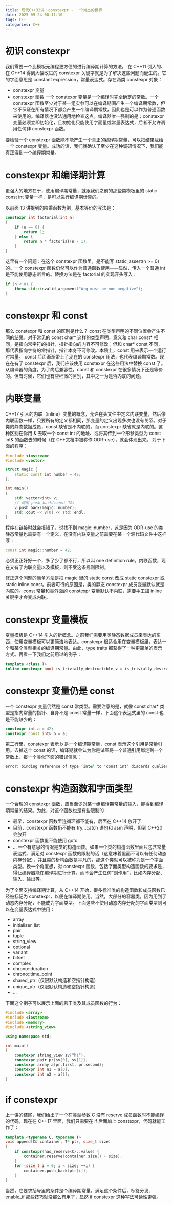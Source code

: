 ```yaml
---
title: 现代C++32讲：constexpr - 一个常态的世界
date: 2025-09-24 00:11:10
tags: C++
categories: C++
---
```

# 初识 constexpr
我们需要一个比模板元编程更方便的进行编译期计算的方法。
在 C++11 引入的、在 C++14 得到大幅改进的 constexpr 关键字就是为了解决这些问题而诞生的。它的字面意思是 constant expression，常量表达式。存在两类 constexpr 对象：
- constexpr 变量
- constexpr 函数
一个 constexpr 变量是一个编译时完全确定的常数。一个 constexpr 函数至少对于某一组实参可以在编译期间产生一个编译期常数，但它不保证在所有情况下都会产生一个编译期常数，因此也是可以作为普通函数来使用的。编译器也没法通用地检查这点。编译器唯一强制的是：constexpr 变量必须立即初始化，且初始化只能使用字面量或常量表达式，后者不允许调用任何非 constexpr 函数。

要检验一个 constexpr 函数能不能产生一个真正的编译期常量，可以把结果赋给一个 constexpr 变量。成功的话，我们就确认了至少在这种调研情况下，我们能真正得到一个编译期常量。

# constexpr 和编译期计算
更强大的地方在于，使用编译期常量，就跟我们之前的那些类模板里的 static const int 变量一样，是可以进行编译期计算的。

以前面 13 讲提到的阶乘函数为例，基本等价的写法是：
```cpp
constexpr int factorial(int n)
{
    if (n == 0) {
        return 1;
    } else {
        return n * factorial(n - 1);
    }
}
```
这里有一个问题：在这个 constexpr 函数里，是不能写 static_assert(n >= 0) 的。一个 constexpr 函数仍然可以作为普通函数使用——显然，传入一个普通 int 是不能使用静态断言的。替换方法是在 factorial 的实现开头写入：
```cpp
if (n < 0) {
    throw std::invalid_argument("Arg must be non-negative");
}
```

# constexpr 和 const
那么 constexpr 和 const 的区别是什么？
const 在类型声明的不同位置会产生不同的结果。对于常见的 const char* 这样的类型声明，意义和 char const* 相同，是指向常字符的指针，指针指向的内容不可修改；但和 char* const 不同，那代表指向字符的常指针，指针本身不可修改。本质上，const 用来表示一个运行时常量。
const 后面渐渐带上了现在的 constexpr 用法，也代表编译期常数。现在在有了 constexpr 后，我们应该使用 constexpr 在这些用法中替换 const 了。从编译器的角度，为了向后兼容性，const 和 constexpr 在很多情况下还是等价的。但有时候，它们也有些细微的区别，其中之一为是否内联的问题。

# 内联变量
C++17 引入的内联（inline）变量的概念，允许在头文件中定义内联变量，然后像内联函数一样，只要所有的定义都相同，那变量的定义出现多次也没有关系。对于类的静态数据成员，const 缺省是不内联的，而 constexpr 缺省就是内联的。这种区别在你用 & 去取一个 const int 的地址、或将其传到一个形参类型为 const int& 的函数去的时候（在 C++文档中被称作 ODR-use），就会体现出来。
对于下面的程序：
```cpp
#include <iostream>
#include <vector>

struct magic {
    static const int number = 42;
};

int main()
{
    std::vector<int> v;
    // 调用 push_back(const T&)
    v.push_back(magic::number);
    std::cout << v[0] << std::endl;
}
```
程序在链接时就会报错了，说找不到 magic::number，这是因为 ODR-use 的类静态常量也需要有一个定义，在没有内联变量之前需要在某一个源代码文件中这样写：
```cpp
const int magic::number = 42;
```
必须正正好好一个，多了少了都不行，所以叫 one definition rule。内联函数，现在又有了内联变量以及模板，则不受这条规则限制。

修正这个问题的简单方法是把 magic 里的 static const 改成 static constexpr 或 static inline const。前者可行的原因是，类的静态 constexpr 成员变量默认就是内联的。const 常量和类外面的 constexpr 变量默认不内联，需要手工加 inline 关键字才会变成内联。

# constexpr 变量模板
变量模板是 C++14 引入的新概念。之前我们需要用类静态数据成员来表达的东西，使用变量模板可以更简洁地表达。constexpr 很适合用在变量模板里，表达一个和某个类型相关的编译期常量。由此，type traits 都获得了一种更简单的表示方式。再看一下我们之前用过的例子：
```cpp
template <class T>
inline constexpr bool is_trivially_destructible_v = is_trivially_destructible<T>::value;
```

# constexpr 变量仍是 const
一个 constexpr 变量仍然是 const 常类型。需要注意的是，就像 const char* 类型是指向常量的指针、自身不是 const 常量一样，下面这个表达式里的 const 也是不能缺少的：
```cpp
constexpr int a = 42;
constexpr const int& b = a;
```
第二行里，constexpr 表示 b 是一个编译期常量，const 表示这个引用是常量引用。去掉这个 const 的话，编译期就会认为你是试图将一个普通引用绑定到一个常数上，报一个类似下面的错误信息：
```bash
error: binding reference of type ‘int&’ to ‘const int’ discards qualiers
```

# constexpr 构造函数和字面类型
一个合理的 constexpr 函数，应当至少对某一组编译期常量的输入，能得到编译期常量的结果。为此，对这个函数也是有些限制的：
- 最早，constexpr 函数里连循环都不能有，后面在 C++14 放开了
- 目前，constexpr 函数仍不能有 try...catch 语句和 asm 声明，但到 C++20 会放开
- constexpr 函数里不能使用 goto
- ...
一个有意思的情况是类的构造函数。如果一个类的构造函数里面只包含常量表达式、满足对 constexpr 函数的限制的话（这意味着里面不可以有任何动态内存分配），并且类的析构函数是平凡的，那这个类就可以被称为是一个字面类型。换一个角度想，对 constexpr 函数，包括字面类型构造函数的要求是，得让编译器能在编译期进行计算，而不会产生任何“副作用”，比如内存分配、输入、输出等。

为了全面支持编译期计算，从 C++14 开始，很多标准类的构造函数和成员函数已经被标记为 constexpr，以便在编译期使用。当然，大部分的容器类，因为用到了动态内存分配，不能成为字面类型。下面这些不使用动态内存分配的字面类型则可以在变量表达式中使用：
- array
- initializer_list
- pair
- tuple
- string_view
- optional
- variant
- bitset
- complex
- chrono::duration
- chrono::time_point
- shared_ptr（仅限默认构造和空指针构造）
- unique_ptr（仅限默认构造和空指针构造）
- ...

下面这个例子可以展示上面的若干类及其成员函数的行为：
```cpp
#include <array>
#include <iostream>
#include <memory>
#include <string_view>

using namespace std;

int main()
{
    constexpr string_view sv{"hi"};
    constexpr pair pr{sv[0], sv[1]};
    constexpr array a{pr.first, pr.second};
    constexpr int n1 = a[0];
    constexpr int n2 = a[1];
}
```

# if constexpr
上一讲的结尾，我们给出了一个在类型参数 C 没有 reserve 成员函数时不能编译的代码，现在在 C++17 里面，我们只需要在 if 后面加上 constexpr，代码就能工作了：
```cpp
template <typename C, typename T>
void append(C& container, T* ptr, size_t size)
{
    if constexpr(has_reserve<C>::value) {
        container.reserve(container.size() + size);
    }
    for (size_t i = 0; i < size; ++i) {
        container.push_back(ptr[i]);
    }
}
```
当然，它要求括号里的条件是个编译期常量。满足这个条件后，标签分发、enable_if 那些技巧就没那么有用了，显然 if constexpr 这种写法可读性更强。